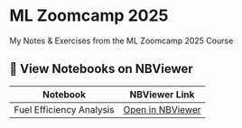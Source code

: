 # ML Zoomcamp 2025

My Notes & Exercises from the ML Zoomcamp 2025 Course

## 📘 View Notebooks on NBViewer

| Notebook | NBViewer Link |
|-----------|----------------|
| Fuel Efficiency Analysis | [Open in NBViewer]([https://github.com/sojiadeyanju/mlzoomcamp_2025/blob/main/Module%202/module_2_homework.ipynb](https://github.com/sojiadeyanju/mlzoomcamp_2025/blob/main/Module%202/module_2_homework.ipynb)) |
